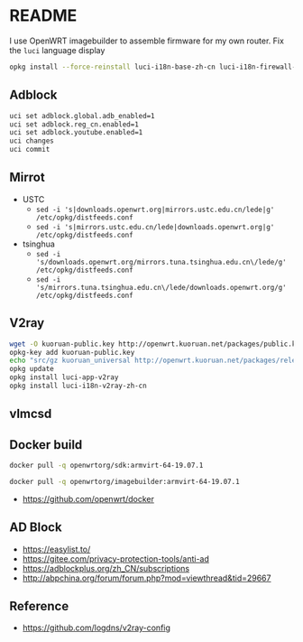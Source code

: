 # README

I use OpenWRT imagebuilder to assemble firmware for my own router. Fix the `luci` language display

```bash
opkg install --force-reinstall luci-i18n-base-zh-cn luci-i18n-firewall-zh-cn luci-i18n-opkg-zh-cn
```

## Adblock

```bash
uci set adblock.global.adb_enabled=1
uci set adblock.reg_cn.enabled=1
uci set adblock.youtube.enabled=1
uci changes
uci commit
```

## Mirrot

- USTC
  - `sed -i 's|downloads.openwrt.org|mirrors.ustc.edu.cn/lede|g' /etc/opkg/distfeeds.conf`
  - `sed -i 's|mirrors.ustc.edu.cn/lede|downloads.openwrt.org|g' /etc/opkg/distfeeds.conf`
- tsinghua
  - `sed -i 's/downloads.openwrt.org/mirrors.tuna.tsinghua.edu.cn\/lede/g' /etc/opkg/distfeeds.conf`
  - `sed -i 's/mirrors.tuna.tsinghua.edu.cn\/lede/downloads.openwrt.org/g' /etc/opkg/distfeeds.conf`

## V2ray

```bash
wget -O kuoruan-public.key http://openwrt.kuoruan.net/packages/public.key
opkg-key add kuoruan-public.key
echo "src/gz kuoruan_universal http://openwrt.kuoruan.net/packages/releases/all" >> /etc/opkg/customfeeds.conf
opkg update
opkg install luci-app-v2ray
opkg install luci-i18n-v2ray-zh-cn
```

## vlmcsd

## Docker build

```bash
docker pull -q openwrtorg/sdk:armvirt-64-19.07.1

docker pull -q openwrtorg/imagebuilder:armvirt-64-19.07.1
```

- <https://github.com/openwrt/docker>

## AD Block

- <https://easylist.to/>
- <https://gitee.com/privacy-protection-tools/anti-ad>
- <https://adblockplus.org/zh_CN/subscriptions>
- <http://abpchina.org/forum/forum.php?mod=viewthread&tid=29667>

## Reference

- <https://github.com/logdns/v2ray-config>